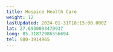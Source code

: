 ```yaml
---
title: Hospice Health Care
weight: 12
lastUpdated: 2024-01-31T18:15:00.000Z
lat: 27.6930093470937
long: 85.31872986556694
tel: 980-1914965
---
```


